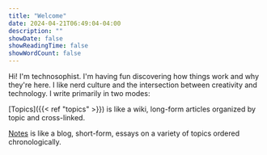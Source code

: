 ```yaml
---
title: "Welcome"
date: 2024-04-21T06:49:04-04:00
description: ""
showDate: false
showReadingTime: false
showWordCount: false
---
```


Hi!  I'm technosophist.  I'm having fun discovering how things work and why they're here.  I like nerd culture and the intersection between creativity and technology.  I write primarily in two modes:

[Topics]({{< ref "topics" >}}) is like a wiki, long-form articles organized by topic and cross-linked.

[Notes](/notes/) is like a blog, short-form, essays on a variety of topics ordered chronologically.
